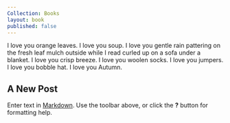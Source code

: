```yaml
---
Collection: Books
layout: book
published: false
---
```

I love you orange leaves. I love you soup. I love you gentle rain pattering on the fresh leaf mulch outside while I read curled up on a sofa under a blanket. I love you crisp breeze. I love you woolen socks. I love you jumpers. I love you bobble hat. I love you Autumn.



## A New Post

Enter text in [Markdown](http://daringfireball.net/projects/markdown/). Use the toolbar above, or click the **?** button for formatting help.

